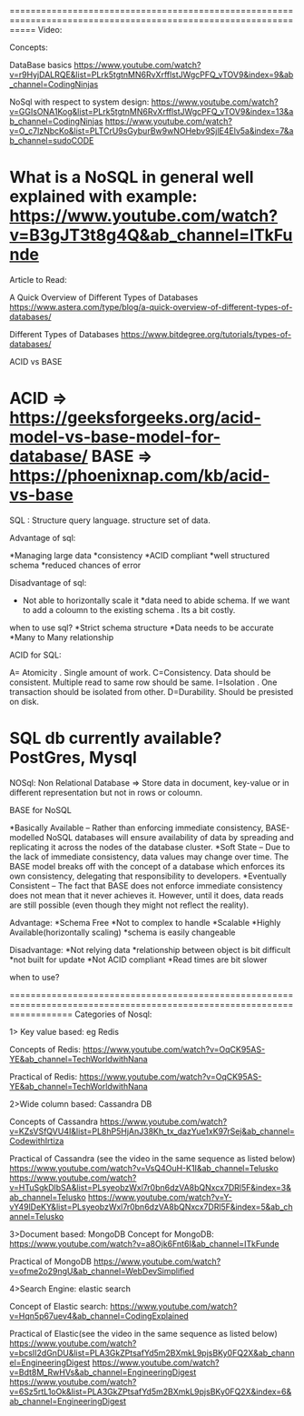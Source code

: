 =================================================================================================================
Video: 

Concepts:

DataBase basics
https://www.youtube.com/watch?v=r9HyjDALRQE&list=PLrk5tgtnMN6RvXrfflstJWgcPFQ_vTOV9&index=9&ab_channel=CodingNinjas

NoSql with respect to system design:
https://www.youtube.com/watch?v=GGIsONA1Kog&list=PLrk5tgtnMN6RvXrfflstJWgcPFQ_vTOV9&index=13&ab_channel=CodingNinjas
https://www.youtube.com/watch?v=O_c7lzNbcKo&list=PLTCrU9sGyburBw9wNOHebv9SjlE4Elv5a&index=7&ab_channel=sudoCODE


What is a NoSQL in general well explained with example:
https://www.youtube.com/watch?v=B3gJT3t8g4Q&ab_channel=ITkFunde
======================================================================================================================
Article to Read:

A Quick Overview of Different Types of Databases
https://www.astera.com/type/blog/a-quick-overview-of-different-types-of-databases/

Different Types of Databases
https://www.bitdegree.org/tutorials/types-of-databases/

ACID vs BASE

ACID => https://geeksforgeeks.org/acid-model-vs-base-model-for-database/
BASE => https://phoenixnap.com/kb/acid-vs-base
========================================================================================================================
SQL : Structure query language. structure set of data. 

Advantage of sql:

*Managing large data
*consistency
*ACID compliant
*well structured schema
*reduced chances of error

Disadvantage of sql:
* Not able to horizontally scale it
*data need to abide schema. If we want to add a coloumn to the existing schema . Its a bit costly.

when to use sql?
*Strict schema structure
*Data needs to be accurate
*Many to Many relationship

ACID for SQL:

A= Atomicity . Single amount of work.
C=Consistency. Data should be consistent. Multiple read to same row should be same.
I=Isolation . One transaction should be isolated from other.
D=Durability. Should be presisted on disk.
 

SQL db currently available?
PostGres, Mysql
=======================================================================================================================

NOSql:
Non Relational Database => Store data in document, key-value or in different representation but not in rows or coloumn.

BASE for NoSQL

*Basically Available – Rather than enforcing immediate consistency, BASE-modelled NoSQL databases will ensure availability of data by spreading and replicating it across the nodes of the database cluster.
*Soft State – Due to the lack of immediate consistency, data values may change over time. The BASE model breaks off with the concept of a database which enforces its own consistency, delegating that responsibility to developers.
*Eventually Consistent – The fact that BASE does not enforce immediate consistency does not mean that it never achieves it. However, until it does, data reads are still possible (even though they might not reflect the reality).

Advantage:
*Schema Free
*Not to complex to handle 
*Scalable
*Highly Available(horizontally scaling)
*schema is easily changeable

Disadvantage:
*Not relying data
*relationship between object is bit difficult
*not built for update
*Not ACID compliant
*Read times are bit slower

when to use?

========================================================================================================================
Categories of Nosql:


1> Key value based: 
eg 
Redis

Concepts of Redis:
https://www.youtube.com/watch?v=OqCK95AS-YE&ab_channel=TechWorldwithNana

Practical of Redis:
https://www.youtube.com/watch?v=OqCK95AS-YE&ab_channel=TechWorldwithNana


2>Wide column based:
Cassandra DB

Concepts of Cassandra
https://www.youtube.com/watch?v=KZsVSfQVU4I&list=PL8hP5HjAnJ38Kh_tx_dazYue1xK97rSej&ab_channel=CodewithIrtiza

Practical of Cassandra (see the video in the same sequence as listed below)
https://www.youtube.com/watch?v=VsQ4OuH-K1I&ab_channel=Telusko
https://www.youtube.com/watch?v=HTuSgkDlbSA&list=PLsyeobzWxl7r0bn6dzVA8bQNxcx7DRl5F&index=3&ab_channel=Telusko
https://www.youtube.com/watch?v=Y-vY49lDeKY&list=PLsyeobzWxl7r0bn6dzVA8bQNxcx7DRl5F&index=5&ab_channel=Telusko

3>Document based:
MongoDB
Concept for MongoDB: 
https://www.youtube.com/watch?v=a8Ojk6Fnt6I&ab_channel=ITkFunde

Practical of MongoDB
https://www.youtube.com/watch?v=ofme2o29ngU&ab_channel=WebDevSimplified

4>Search Engine:
elastic search

Concept of Elastic search:
https://www.youtube.com/watch?v=Hqn5p67uev4&ab_channel=CodingExplained

Practical of Elastic(see the video in the same sequence as listed below)
https://www.youtube.com/watch?v=bcsII2dGnDU&list=PLA3GkZPtsafYd5m2BXmkL9pjsBKy0FQ2X&ab_channel=EngineeringDigest
https://www.youtube.com/watch?v=Bdt8M_RwHVs&ab_channel=EngineeringDigest
https://www.youtube.com/watch?v=6Sz5rtL1oOk&list=PLA3GkZPtsafYd5m2BXmkL9pjsBKy0FQ2X&index=6&ab_channel=EngineeringDigest

